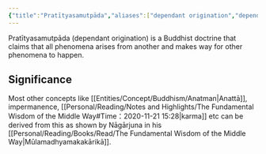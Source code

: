 ```yaml
---
{"title":"Pratītyasamutpāda","aliases":["dependant origination","dependant arising"],"type":"Concept","dg-publish":true,"dg-note-icon":1,"tags":["concept","concept/buddhism","concept/theology","concept/philosophy"],"created":"2023-02-27T11:00:35+06:00","updated":"2023-02-27T11:15:20+06:00","permalink":"/entities/concept/buddhism/pratityasamutpada/","dgPassFrontmatter":true,"noteIcon":1}
---
```


Pratītyasamutpāda (dependant origination) is a Buddhist doctrine that claims that all phenomena arises from another and makes way for other phenomena to happen.

## Significance
Most other concepts like [[Entities/Concept/Buddhism/Anatman\|Anattā]], impermanence, [[Personal/Reading/Notes and Highlights/The Fundamental Wisdom of the Middle Way#Time：2020-11-21 15:28\|karma]] etc can be derived from this as shown by Nāgārjuna in his [[Personal/Reading/Books/Read/The Fundamental Wisdom of the Middle Way\|Mūlamadhyamakakārikā]].